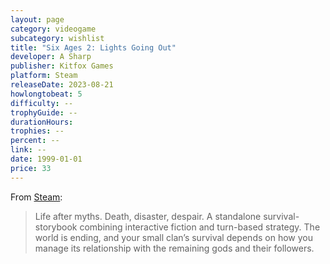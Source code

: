 ```yaml
---
layout: page
category: videogame
subcategory: wishlist
title: "Six Ages 2: Lights Going Out"
developer: A Sharp
publisher: Kitfox Games
platform: Steam
releaseDate: 2023-08-21
howlongtobeat: 5
difficulty: --
trophyGuide: --
durationHours:
trophies: --
percent: --
link: --
date: 1999-01-01
price: 33
---
```


From [Steam](https://store.steampowered.com/app/2278010/Six_Ages_2_Lights_Going_Out/):

> Life after myths. Death, disaster, despair. A standalone survival-storybook combining interactive fiction and turn-based strategy. The world is ending, and your small clan’s survival depends on how you manage its relationship with the remaining gods and their followers.
